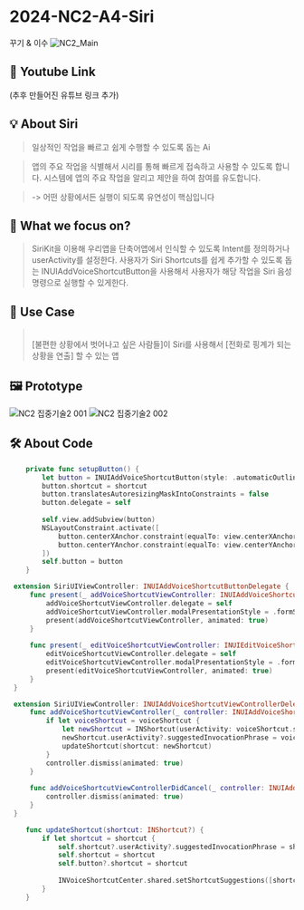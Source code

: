 # 2024-NC2-A4-Siri
꾸기 &amp; 이수
![NC2_Main](https://github.com/DeveloperAcademy-POSTECH/2024-NC2-A4-Siri/assets/91677242/df4f1a0a-7443-4fb0-92ed-2f4de7e11f2c)
## 🎥 Youtube Link
(추후 만들어진 유튜브 링크 추가)

## 💡 About Siri

> 일상적인 작업을 빠르고 쉽게 수행할 수 있도록 돕는 Ai

> 앱의 주요 작업을 식별해서 시리를 통해 빠르게 접속하고 사용할 수 있도록 합니다.
 시스템에 앱의 주요 작업을 알리고 제안을 하여 참여를 유도합니다.

> -> 어떤 상황에서든 실행이 되도록 유연성이 핵심입니다

## 🎯 What we focus on?

> SiriKit을 이용해 우리앱을 단축어앱에서 인식할 수 있도록 Intent를 정의하거나 userActivity를 설정한다.
> 사용자가 Siri Shortcuts를 쉽게 추가할 수 있도록 돕는 INUIAddVoiceShortcutButton을 사용해서 사용자가 해당 작업을 Siri 음성 명령으로 실행할 수 있게한다.

## 💼 Use Case
> <br/> [불편한 상황에서 벗어나고 싶은 사람들]이 Siri를 사용해서
[전화로 핑계가 되는 상황을 연출] 할 수 있는 앱

## 🖼️ Prototype
![NC2 집중기술2 001](https://github.com/DeveloperAcademy-POSTECH/2024-NC2-A4-Siri/assets/91677242/7ff57035-f062-45cb-9613-e2ed88349bd3)
![NC2 집중기술2 002](https://github.com/DeveloperAcademy-POSTECH/2024-NC2-A4-Siri/assets/91677242/3c8fd12f-a315-40ba-bfa7-cf0878778732)

## 🛠️ About Code
```swift
    private func setupButton() {
        let button = INUIAddVoiceShortcutButton(style: .automaticOutline)
        button.shortcut = shortcut
        button.translatesAutoresizingMaskIntoConstraints = false
        button.delegate = self
        
        self.view.addSubview(button)
        NSLayoutConstraint.activate([
            button.centerXAnchor.constraint(equalTo: view.centerXAnchor),
            button.centerYAnchor.constraint(equalTo: view.centerYAnchor)
        ])
        self.button = button
    }
```
```swift
 extension SiriUIViewController: INUIAddVoiceShortcutButtonDelegate {
     func present(_ addVoiceShortcutViewController: INUIAddVoiceShortcutViewController, for addVoiceShortcutButton: INUIAddVoiceShortcutButton) {
         addVoiceShortcutViewController.delegate = self
         addVoiceShortcutViewController.modalPresentationStyle = .formSheet
         present(addVoiceShortcutViewController, animated: true)
     }
     
     func present(_ editVoiceShortcutViewController: INUIEditVoiceShortcutViewController, for addVoiceShortcutButton: INUIAddVoiceShortcutButton) {
         editVoiceShortcutViewController.delegate = self
         editVoiceShortcutViewController.modalPresentationStyle = .formSheet
         present(editVoiceShortcutViewController, animated: true)
     }
 }
```
```swift
 extension SiriUIViewController: INUIAddVoiceShortcutViewControllerDelegate {
     func addVoiceShortcutViewController(_ controller: INUIAddVoiceShortcutViewController, didFinishWith voiceShortcut: INVoiceShortcut?, error: Error?) {
         if let voiceShortcut = voiceShortcut {
             let newShortcut = INShortcut(userActivity: voiceShortcut.shortcut.userActivity!)
             newShortcut.userActivity?.suggestedInvocationPhrase = voiceShortcut.invocationPhrase
             updateShortcut(shortcut: newShortcut)
         }
         controller.dismiss(animated: true)
     }
 
     func addVoiceShortcutViewControllerDidCancel(_ controller: INUIAddVoiceShortcutViewController) {
         controller.dismiss(animated: true)
     }
 }
```
```swift
    func updateShortcut(shortcut: INShortcut?) {
        if let shortcut = shortcut {
            self.shortcut?.userActivity?.suggestedInvocationPhrase = shortcut.userActivity?.suggestedInvocationPhrase
            self.shortcut = shortcut
            self.button?.shortcut = shortcut
            
            INVoiceShortcutCenter.shared.setShortcutSuggestions([shortcut])
        }
    }
```
